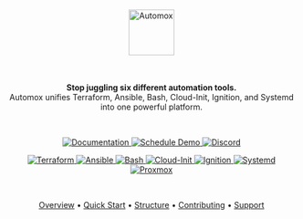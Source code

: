 <div align="center">
  <!-- PROJECT TITLE - Replace 'AUTOMOX' with your project name and URL with your website -->
  <br>
  <br>
  <a href="https://git.kontango.org">
    <img src="https://img.shields.io/badge/$$$$$-000000?style=for-the-badge&labelColor=000000&color=000000&logoColor=white" alt="Automox" height="80">
  </a>
  <br>
  <br>
  <br>
  <!-- PROJECT TAGLINE - Replace with your project description -->
  <p align="center">
    <b>Stop juggling six different automation tools.</b><br>
    Automox unifies Terraform, Ansible, Bash, Cloud-Init, Ignition, and Systemd into one powerful platform.
  </p>
  <br>
  <!-- MAIN ACTION BUTTONS - Replace URLs and labels as needed -->
  <p align="center">
    <a href="https://kontango.gitbook.io/kontango">
      <img src="https://img.shields.io/badge/Documentation-5A67D8?style=for-the-badge&logo=gitbook&logoColor=white" alt="Documentation">
    </a>
    <a href="https://kontango.cal.com/kontango">
      <img src="https://img.shields.io/badge/Schedule_Demo-00A88E?style=for-the-badge&logo=googlecalendar&logoColor=white" alt="Schedule Demo">
    </a>
    <a href="https://discord.gg/konoss">
      <img src="https://img.shields.io/badge/Discord-5865F2?style=for-the-badge&logo=discord&logoColor=white" alt="Discord">
    </a>
  </p>
  <!-- TECHNOLOGY BADGES - Add or remove as needed -->
  <!-- Template for adding new badge:
  <a href="DOCUMENTATION_URL">
    <img src="https://img.shields.io/badge/TOOL_NAME-HEX_COLOR?style=flat-square&logo=LOGO_NAME&logoColor=white" alt="TOOL_NAME">
  </a>
  -->
  <p align="center">
    <a href="https://www.terraform.io/docs">
      <img src="https://img.shields.io/badge/Terraform-7B42BC?style=flat-square&logo=terraform&logoColor=white" alt="Terraform">
    </a>
    <a href="https://docs.ansible.com">
      <img src="https://img.shields.io/badge/Ansible-EE0000?style=flat-square&logo=ansible&logoColor=white" alt="Ansible">
    </a>
    <a href="https://www.gnu.org/software/bash/manual/">
      <img src="https://img.shields.io/badge/Bash-4EAA25?style=flat-square&logo=gnubash&logoColor=white" alt="Bash">
    </a>
    <a href="https://cloudinit.readthedocs.io">
      <img src="https://img.shields.io/badge/Cloud--Init-FF9900?style=flat-square&logo=amazonec2&logoColor=white" alt="Cloud-Init">
    </a>
    <a href="https://coreos.github.io/ignition/">
      <img src="https://img.shields.io/badge/Ignition-FF6D00?style=flat-square&logo=coreos&logoColor=white" alt="Ignition">
    </a>
    <a href="https://www.freedesktop.org/wiki/Software/systemd/">
      <img src="https://img.shields.io/badge/Systemd-00D09C?style=flat-square&logo=systemd&logoColor=white" alt="Systemd">
    </a>
    <a href="https://www.proxmox.com/en/proxmox-ve">
      <img src="https://img.shields.io/badge/Proxmox-E57000?style=flat-square&logo=proxmox&logoColor=white" alt="Proxmox">
    </a>
  </p>
  <br>
  <!-- NAVIGATION LINKS - Update with your sections -->
  <p align="center">
    <a href="#overview">Overview</a> •
    <a href="#quick-start">Quick Start</a> •
    <a href="#project-structure">Structure</a> •
    <a href="#contributing">Contributing</a> •
    <a href="#support">Support</a>
  </p>
</div>
<div align="center">